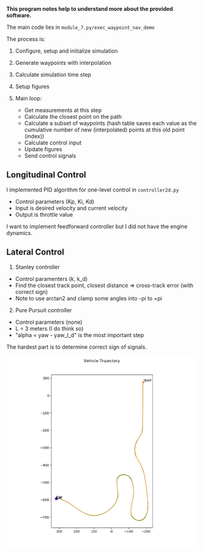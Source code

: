 **This program notes help to understand more about the provided software.**

The main code lies in `module_7.py/exec_waypoint_nav_demo`

The process is:

1. Configure, setup and initialize simulation
2. Generate waypoints with interpolation
3. Calculate simulation time step
4. Setup figures
5. Main loop:

    - Get measurements at this step
    - Calculate the closest point on the path
    - Calculate a subset of waypoints (hash table saves each value as the 
    cumulative number of new (interpolated) points at this old point (index))
    - Calculate control input
    - Update figures
    - Send control signals

## Longitudinal Control

I implemented PID algorithm for one-level control in `controller2d.py`

- Control parameters (Kp, Ki, Kd)
- Input is desired velocity and current velocity
- Output is throttle value

I want to implement feedforward controller but I did not have the engine dynamics.

## Lateral Control

1. Stanley controller
- Control paramenters (k, k_d)
- Find the closest track point, closest distance => cross-track error (with correct sign)
- Note to use arctan2 and clamp some angles into -pi to +pi
2. Pure Pursuit controller
- Control parameters (none)
- L = 3 meters (I do think so)
- "alpha = yaw - yaw_l_d" is the most important step

The hardest part is to determine correct sign of signals.

<img src="controller_output/trajectory.png" alt="Trajectory" style="height: 500px"/>

